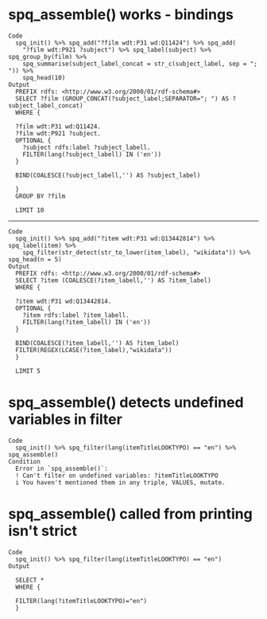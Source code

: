 # spq_assemble() works - bindings

    Code
      spq_init() %>% spq_add("?film wdt:P31 wd:Q11424") %>% spq_add(
        "?film wdt:P921 ?subject") %>% spq_label(subject) %>% spq_group_by(film) %>%
        spq_summarise(subject_label_concat = str_c(subject_label, sep = "; ")) %>%
        spq_head(10)
    Output
      PREFIX rdfs: <http://www.w3.org/2000/01/rdf-schema#>
      SELECT ?film (GROUP_CONCAT(?subject_label;SEPARATOR="; ") AS ?subject_label_concat)
      WHERE {
      
      ?film wdt:P31 wd:Q11424.
      ?film wdt:P921 ?subject.
      OPTIONAL {
      	?subject rdfs:label ?subject_labell.
      	FILTER(lang(?subject_labell) IN ('en'))
      }
      
      BIND(COALESCE(?subject_labell,'') AS ?subject_label)
      
      }
      GROUP BY ?film
      
      LIMIT 10

---

    Code
      spq_init() %>% spq_add("?item wdt:P31 wd:Q13442814") %>% spq_label(item) %>%
        spq_filter(str_detect(str_to_lower(item_label), "wikidata")) %>% spq_head(n = 5)
    Output
      PREFIX rdfs: <http://www.w3.org/2000/01/rdf-schema#>
      SELECT ?item (COALESCE(?item_labell,'') AS ?item_label)
      WHERE {
      
      ?item wdt:P31 wd:Q13442814.
      OPTIONAL {
      	?item rdfs:label ?item_labell.
      	FILTER(lang(?item_labell) IN ('en'))
      }
      
      BIND(COALESCE(?item_labell,'') AS ?item_label)
      FILTER(REGEX(LCASE(?item_label),"wikidata"))
      }
      
      LIMIT 5

# spq_assemble() detects undefined variables in filter

    Code
      spq_init() %>% spq_filter(lang(itemTitleLOOKTYPO) == "en") %>% spq_assemble()
    Condition
      Error in `spq_assemble()`:
      ! Can't filter on undefined variables: ?itemTitleLOOKTYPO
      i You haven't mentioned them in any triple, VALUES, mutate.

# spq_assemble() called from printing isn't strict

    Code
      spq_init() %>% spq_filter(lang(itemTitleLOOKTYPO) == "en")
    Output
      
      SELECT *
      WHERE {
      
      FILTER(lang(?itemTitleLOOKTYPO)="en")
      }
      

